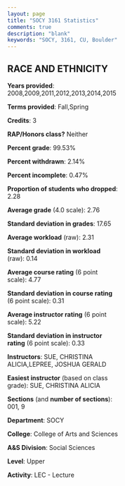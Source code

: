 ```yaml
---
layout: page
title: "SOCY 3161 Statistics"
comments: true
description: "blank"
keywords: "SOCY, 3161, CU, Boulder"
--- 
```

<head>
<script src="https://ajax.googleapis.com/ajax/libs/jquery/2.1.3/jquery.min.js"></script>
<script src="https://dl.dropboxusercontent.com/s/pc42nxpaw1ea4o9/highcharts.js?dl=0"></script>
<!-- <script src="../assets/js/highcharts.js"></script> -->
<style type="text/css">@font-face {
	font-family: "Bebas Neue";
	src: url(https://www.filehosting.org/file/details/544349/BebasNeue%20Regular.otf) format("opentype");
	}
	h1.Bebas { 
		font-family: "Bebas Neue", Verdana, Tahoma;
	}
</style>
</head>
<body>
	<div id="container" style="float: right; width: 45%; height: 88%; margin-left: 2.5%; margin-right: 2.5%;"></div>
	<script language="JavaScript">
		$(document).ready(function() {
		var chart = {type: 'column'};
		var title = {text: 'Grade Distribution'};
		var xAxis = {categories: ['A','B','C','D','F'],crosshair: true};
		var yAxis = {min: 0,title: {text: 'Percentage'}};
		var tooltip = {headerFormat: '<center><b><span style="font-size:20px">{point.key}</span></b></center>',
		               pointFormat: '<td style="padding:0"><b>{point.y:.1f}%</b></td>',
		               footerFormat: '</table>',shared: true,useHTML: true};
		var plotOptions = {column: {pointPadding: 0.0,borderWidth: 0}};  
		var credits = {enabled: false};var series= [{name: 'Percent',data: [25.07,37.08,27.94,9.14,0.78,]}];
		var json = {};
		json.chart = chart;
		json.title = title;
		json.tooltip = tooltip;
		json.xAxis = xAxis;
		json.yAxis = yAxis;  
		json.series = series;
		json.plotOptions = plotOptions;  
		json.credits = credits;
		$('#container').highcharts(json);
	});
	</script>
</body>
			   
## RACE AND ETHNICITY

**Years provided**: 2008,2009,2011,2012,2013,2014,2015

**Terms provided**: Fall,Spring

**Credits**: 3

**RAP/Honors class?** Neither

**Percent grade**: 99.53%

**Percent withdrawn**: 2.14%

**Percent incomplete**: 0.47%

**Proportion of students who dropped**: 2.28

**Average grade** (4.0 scale): 2.76

**Standard deviation in grades**: 17.65

**Average workload** (raw): 2.31

**Standard deviation in workload** (raw): 0.14

**Average course rating** (6 point scale): 4.77

**Standard deviation in course rating** (6 point scale): 0.31

**Average instructor rating** (6 point scale): 5.22

**Standard deviation in instructor rating** (6 point scale): 0.33

**Instructors**: SUE, CHRISTINA ALICIA,LEPREE, JOSHUA GERALD

**Easiest instructor** (based on class grade): SUE, CHRISTINA ALICIA

**Sections** (and **number of sections**): 001, 9

**Department**: SOCY

**College**: College of Arts and Sciences

**A&S Division**: Social Sciences

**Level**: Upper

**Activity**: LEC - Lecture